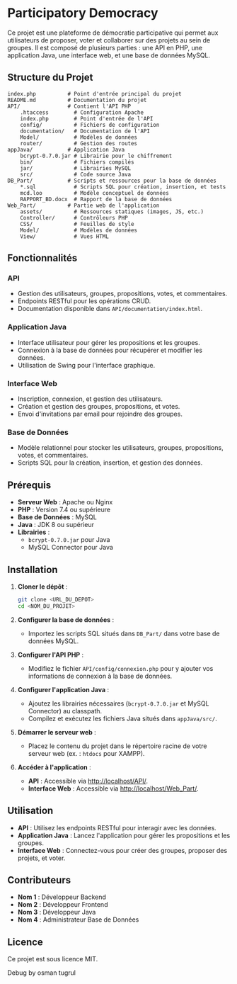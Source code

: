 # Participatory Democracy

Ce projet est une plateforme de démocratie participative qui permet aux utilisateurs de proposer, voter et collaborer sur des projets au sein de groupes. Il est composé de plusieurs parties : une API en PHP, une application Java, une interface web, et une base de données MySQL.

## Structure du Projet

```
index.php          # Point d'entrée principal du projet
README.md          # Documentation du projet
API/               # Contient l'API PHP
    .htaccess        # Configuration Apache
    index.php        # Point d'entrée de l'API
    config/          # Fichiers de configuration
    documentation/   # Documentation de l'API
    Model/           # Modèles de données
    router/          # Gestion des routes
appJava/           # Application Java
    bcrypt-0.7.0.jar # Librairie pour le chiffrement
    bin/             # Fichiers compilés
    jar/             # Librairies MySQL
    src/             # Code source Java
DB_Part/           # Scripts et ressources pour la base de données
    *.sql            # Scripts SQL pour création, insertion, et tests
    mcd.loo          # Modèle conceptuel de données
    RAPPORT_BD.docx  # Rapport de la base de données
Web_Part/          # Partie web de l'application
    assets/          # Ressources statiques (images, JS, etc.)
    Controller/      # Contrôleurs PHP
    CSS/             # Feuilles de style
    Model/           # Modèles de données
    View/            # Vues HTML
```

## Fonctionnalités

### API
- Gestion des utilisateurs, groupes, propositions, votes, et commentaires.
- Endpoints RESTful pour les opérations CRUD.
- Documentation disponible dans `API/documentation/index.html`.

### Application Java
- Interface utilisateur pour gérer les propositions et les groupes.
- Connexion à la base de données pour récupérer et modifier les données.
- Utilisation de Swing pour l'interface graphique.

### Interface Web
- Inscription, connexion, et gestion des utilisateurs.
- Création et gestion des groupes, propositions, et votes.
- Envoi d'invitations par email pour rejoindre des groupes.

### Base de Données
- Modèle relationnel pour stocker les utilisateurs, groupes, propositions, votes, et commentaires.
- Scripts SQL pour la création, insertion, et gestion des données.

## Prérequis

- **Serveur Web** : Apache ou Nginx
- **PHP** : Version 7.4 ou supérieure
- **Base de Données** : MySQL
- **Java** : JDK 8 ou supérieur
- **Librairies** :
    - `bcrypt-0.7.0.jar` pour Java
    - MySQL Connector pour Java

## Installation

1. **Cloner le dépôt** :
     ```bash
     git clone <URL_DU_DEPOT>
     cd <NOM_DU_PROJET>
     ```

2. **Configurer la base de données** :
     - Importez les scripts SQL situés dans `DB_Part/` dans votre base de données MySQL.

3. **Configurer l'API PHP** :
     - Modifiez le fichier `API/config/connexion.php` pour y ajouter vos informations de connexion à la base de données.

4. **Configurer l'application Java** :
     - Ajoutez les librairies nécessaires (`bcrypt-0.7.0.jar` et MySQL Connector) au classpath.
     - Compilez et exécutez les fichiers Java situés dans `appJava/src/`.

5. **Démarrer le serveur web** :
     - Placez le contenu du projet dans le répertoire racine de votre serveur web (ex. : `htdocs` pour XAMPP).

6. **Accéder à l'application** :
     - **API** : Accessible via [http://localhost/API/](http://localhost/API/).
     - **Interface Web** : Accessible via [http://localhost/Web_Part/](http://localhost/Web_Part/).

## Utilisation

- **API** : Utilisez les endpoints RESTful pour interagir avec les données.
- **Application Java** : Lancez l'application pour gérer les propositions et les groupes.
- **Interface Web** : Connectez-vous pour créer des groupes, proposer des projets, et voter.

## Contributeurs

- **Nom 1** : Développeur Backend
- **Nom 2** : Développeur Frontend
- **Nom 3** : Développeur Java
- **Nom 4** : Administrateur Base de Données

## Licence

Ce projet est sous licence MIT.



Debug by osman tugrul

